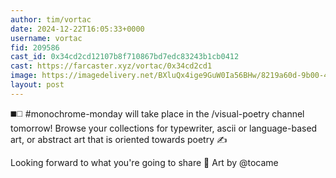 ```yaml
---
author: tim/vortac
date: 2024-12-22T16:05:33+0000
username: vortac
fid: 209586
cast_id: 0x34cd2cd12107b8f710867bd7edc83243b1cb0412
cast: https://farcaster.xyz/vortac/0x34cd2cd1
image: https://imagedelivery.net/BXluQx4ige9GuW0Ia56BHw/8219a60d-9b00-4358-5db3-2fb45f1c1c00/original
layout: post
---
```


◼️◻️ #monochrome-monday will take place in the /visual-poetry channel tomorrow! Browse your collections for typewriter, ascii or language-based art, or abstract art that is oriented towards poetry ✍️

Looking forward to what you're going to share 🙏
Art by @tocame

<img src='https://imagedelivery.net/BXluQx4ige9GuW0Ia56BHw/8219a60d-9b00-4358-5db3-2fb45f1c1c00/original' alt='' referrerpolicy='no-referrer'/>
